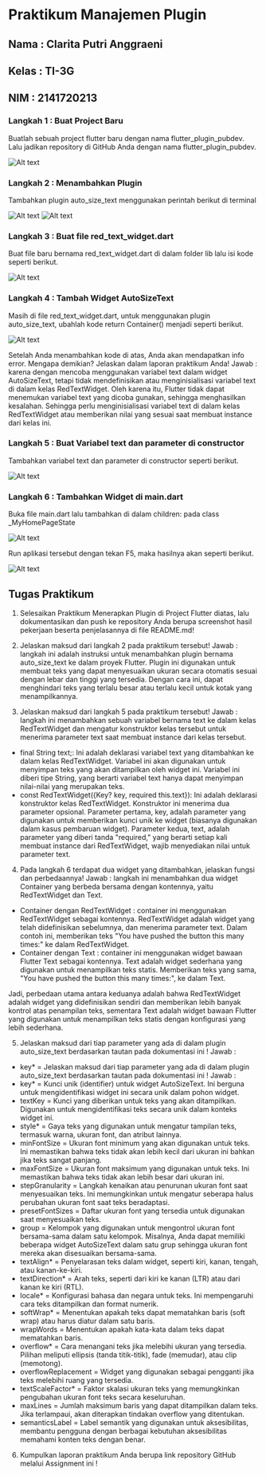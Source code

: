 # Praktikum Manajemen Plugin
## Nama : Clarita Putri Anggraeni
## Kelas : TI-3G
## NIM : 2141720213

### Langkah 1 : Buat Project Baru
Buatlah sebuah project flutter baru dengan nama flutter_plugin_pubdev. Lalu jadikan repository di GitHub Anda dengan nama flutter_plugin_pubdev.

![Alt text](image.png)

### Langkah 2 : Menambahkan Plugin
Tambahkan plugin auto_size_text menggunakan perintah berikut di terminal

![Alt text](image-2.png)
![Alt text](image-1.png)

### Langkah 3 : Buat file red_text_widget.dart
Buat file baru bernama red_text_widget.dart di dalam folder lib lalu isi kode seperti berikut.

![Alt text](image-3.png)

### Langkah 4 : Tambah Widget AutoSizeText
Masih di file red_text_widget.dart, untuk menggunakan plugin auto_size_text, ubahlah kode return Container() menjadi seperti berikut.

![Alt text](image-4.png)

Setelah Anda menambahkan kode di atas, Anda akan mendapatkan info error. Mengapa demikian? Jelaskan dalam laporan praktikum Anda!
Jawab : karena dengan mencoba menggunakan variabel text dalam widget AutoSizeText, tetapi tidak mendefinisikan atau menginisialisasi variabel text di dalam kelas RedTextWidget. Oleh karena itu, Flutter tidak dapat menemukan variabel text yang dicoba gunakan, sehingga menghasilkan kesalahan. Sehingga perlu menginisialisasi variabel text di dalam kelas RedTextWidget atau memberikan nilai yang sesuai saat membuat instance dari kelas ini.

### Langkah 5 : Buat Variabel text dan parameter di constructor
Tambahkan variabel text dan parameter di constructor seperti berikut.

![Alt text](image-5.png)

### Langkah 6 : Tambahkan Widget di main.dart
Buka file main.dart lalu tambahkan di dalam children: pada class _MyHomePageState

![Alt text](image-6.png)

Run aplikasi tersebut dengan tekan F5, maka hasilnya akan seperti berikut.

![Alt text](image-7.png)

## Tugas Praktikum
1. Selesaikan Praktikum Menerapkan Plugin di Project Flutter diatas, lalu dokumentasikan dan push ke repository Anda berupa screenshot hasil pekerjaan beserta penjelasannya di file README.md!

2. Jelaskan maksud dari langkah 2 pada praktikum tersebut!
Jawab : langkah ini adalah instruksi untuk menambahkan plugin bernama auto_size_text ke dalam proyek Flutter. Plugin ini digunakan untuk membuat teks yang dapat menyesuaikan ukuran secara otomatis sesuai dengan lebar dan tinggi yang tersedia. Dengan cara ini, dapat menghindari teks yang terlalu besar atau terlalu kecil untuk kotak yang menampilkannya.

3. Jelaskan maksud dari langkah 5 pada praktikum tersebut!
Jawab : langkah ini menambahkan sebuah variabel bernama text ke dalam kelas RedTextWidget dan mengatur konstruktor kelas tersebut untuk menerima parameter text saat membuat instance dari kelas tersebut.
- final String text;: Ini adalah deklarasi variabel text yang ditambahkan ke dalam kelas RedTextWidget. Variabel ini akan digunakan untuk menyimpan teks yang akan ditampilkan oleh widget ini. Variabel ini diberi tipe String, yang berarti variabel text hanya dapat menyimpan nilai-nilai yang merupakan teks.
- const RedTextWidget({Key? key, required this.text}): Ini adalah deklarasi konstruktor kelas RedTextWidget. Konstruktor ini menerima dua parameter opsional. Parameter pertama, key, adalah parameter yang digunakan untuk memberikan kunci unik ke widget (biasanya digunakan dalam kasus pembaruan widget). Parameter kedua, text, adalah parameter yang diberi tanda "required," yang berarti setiap kali membuat instance dari RedTextWidget, wajib menyediakan nilai untuk parameter text.

4. Pada langkah 6 terdapat dua widget yang ditambahkan, jelaskan fungsi dan perbedaannya!
Jawab : langkah ini menambahkan dua widget Container yang berbeda bersama dengan kontennya, yaitu RedTextWidget dan Text. 
- Container dengan RedTextWidget : container ini menggunakan RedTextWidget sebagai kontennya. RedTextWidget adalah widget yang telah didefinisikan sebelumnya, dan menerima parameter text. Dalam contoh ini, memberikan teks "You have pushed the button this many times:" ke dalam RedTextWidget.
- Container dengan Text : container ini menggunakan widget bawaan Flutter Text sebagai kontennya. Text adalah widget sederhana yang digunakan untuk menampilkan teks statis. Memberikan teks yang sama, "You have pushed the button this many times:", ke dalam Text.

Jadi, perbedaan utama antara keduanya adalah bahwa RedTextWidget adalah widget yang didefinisikan sendiri dan memberikan lebih banyak kontrol atas penampilan teks, sementara Text adalah widget bawaan Flutter yang digunakan untuk menampilkan teks statis dengan konfigurasi yang lebih sederhana.

5. Jelaskan maksud dari tiap parameter yang ada di dalam plugin auto_size_text berdasarkan tautan pada dokumentasi ini !
Jawab : 
- key* = Jelaskan maksud dari tiap parameter yang ada di dalam plugin auto_size_text berdasarkan tautan pada dokumentasi ini !
Jawab : 
- key* =  Kunci unik (identifier) untuk widget AutoSizeText. Ini berguna untuk mengidentifikasi widget ini secara unik dalam pohon widget.
- textKey = Kunci yang diberikan untuk teks yang akan ditampilkan. Digunakan untuk mengidentifikasi teks secara unik dalam konteks widget ini.
- style* = Gaya teks yang digunakan untuk mengatur tampilan teks, termasuk warna, ukuran font, dan atribut lainnya.
- minFontSize = Ukuran font minimum yang akan digunakan untuk teks. Ini memastikan bahwa teks tidak akan lebih kecil dari ukuran ini bahkan jika teks sangat panjang.
- maxFontSize = Ukuran font maksimum yang digunakan untuk teks. Ini memastikan bahwa teks tidak akan lebih besar dari ukuran ini.
- stepGranularity =  Langkah kenaikan atau penurunan ukuran font saat menyesuaikan teks. Ini memungkinkan untuk mengatur seberapa halus perubahan ukuran font saat teks beradaptasi.
- presetFontSizes = Daftar ukuran font yang tersedia untuk digunakan saat menyesuaikan teks.
- group = Kelompok yang digunakan untuk mengontrol ukuran font bersama-sama dalam satu kelompok. Misalnya, Anda dapat memiliki beberapa widget AutoSizeText dalam satu grup sehingga ukuran font mereka akan disesuaikan bersama-sama.
- textAlign* = Penyelarasan teks dalam widget, seperti kiri, kanan, tengah, atau kanan-ke-kiri.
- textDirection* = Arah teks, seperti dari kiri ke kanan (LTR) atau dari kanan ke kiri (RTL).
- locale* = Konfigurasi bahasa dan negara untuk teks. Ini mempengaruhi cara teks ditampilkan dan format numerik.
- softWrap* = Menentukan apakah teks dapat mematahkan baris (soft wrap) atau harus diatur dalam satu baris.
- wrapWords = Menentukan apakah kata-kata dalam teks dapat mematahkan baris.
- overflow* = Cara menangani teks jika melebihi ukuran yang tersedia. Pilihan meliputi ellipsis (tanda titik-titik), fade (memudar), atau clip (memotong).
- overflowReplacement = Widget yang digunakan sebagai pengganti jika teks melebihi ruang yang tersedia.
- textScaleFactor* = Faktor skalasi ukuran teks yang memungkinkan pengubahan ukuran font teks secara keseluruhan.
- maxLines = Jumlah maksimum baris yang dapat ditampilkan dalam teks. Jika terlampaui, akan diterapkan tindakan overflow yang ditentukan.
- semanticsLabel =  Label semantik yang digunakan untuk aksesibilitas, membantu pengguna dengan berbagai kebutuhan aksesibilitas memahami konten teks dengan benar.

6. Kumpulkan laporan praktikum Anda berupa link repository GitHub melalui Assignment ini !